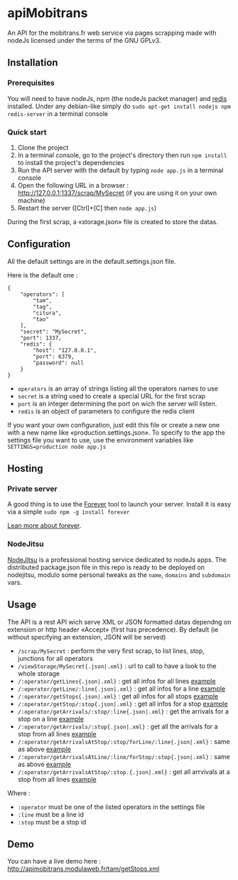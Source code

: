 apiMobitrans
============

An API for the mobitrans.fr web service via pages scrapping made with nodeJs licensed under the terms of the GNU GPLv3.

Installation
------------

### Prerequisites

You will need to have nodeJs, npm (the nodeJs packet manager) and [redis](http://redis.io/) installed.
Under any debian-like simply do `sudo apt-get install nodejs npm redis-server` in a terminal console

### Quick start

1. Clone the project
2. In a terminal console, go to the project's directory then run `npm install` to install the project's dependencies
3. Run the API server with the default  by typing `node app.js` in a terminal console
4. Open the following URL in a browser : http://127.0.0.1:1337/scrap/MySecret (if you are using it on your own machine)
5. Restart the server ([Ctrl]+[C] then `node app.js`)

During the first scrap, a «storage.json» file is created to store the datas.

Configuration
-------------

All the default settings are in the default.settings.json file.

Here is the default one : 

	{
		"operators": [
			"tam",
			"tag",
			"citura",
			"tao"
		],
		"secret": "MySecret",
		"port": 1337,
		"redis": {
			"host": "127.0.0.1",
			"port": 6379,
			"password": null
		}
	}

* `operators` is an array of strings listing all the operators names to use
* `secret` is a string used to create a special URL for the first scrap
* `port` is an integer determining the port on wich the server will listen.
* `redis` is an object of parameters to configure the redis client

If you want your own configuration, just edit this file or create a new one with a new name like «production.settings.json».
To specify to the app the settings file you want to use, use the environment variables like `SETTINGS=production node app.js`

Hosting
-------

### Private server

A good thing is to use the [Forever](https://github.com/nodejitsu/forever) tool to launch your server. Install it is easy via a simple `sudo npm -g install forever`

[Lean more about forever](https://github.com/nodejitsu/forever).

### NodeJitsu

[NodeJitsu](https://www.nodejitsu.com/) is a professional hosting service dedicated to nodeJs apps. The distributed package.json file in this repo is ready to be deployed on nodejitsu, modulo some personal tweaks as the `name`, `domains` and `subdomain` vars.


Usage
-----

The API is a rest API wich serve XML or JSON formatted datas dependng on extension or http header «Accept» (first has precedence). By default (ie without specifying an extension, JSON will be served)

* `/scrap/MySecret` : perform the very first scrap, to list lines, stop, junctions for all operators
* `/viewStorage/MySecret{.json|.xml}` : url to call to have a look to the whole storage
* `/:operator/getLines{.json|.xml}` : get all infos for all lines [example](http://apimobitrans.modulaweb.fr/tam/getLines.json)
* `/:operator/getLine/:line{.json|.xml}` : get all infos for a line [example](http://apimobitrans.modulaweb.fr/tam/getLine/line_3.json)
* `/:operator/getStops{.json|.xml}` : get all infos for all stops [example](http://apimobitrans.modulaweb.fr/tam/getStops.json)
* `/:operator/getStop/:stop{.json|.xml}` : get all infos for a stop [example](http://apimobitrans.modulaweb.fr/tam/getStop/stop_albert-1er.json)
* `/:operator/getArrivals/:stop/:line{.json|.xml}` : get the arrivals for a stop on a line [example](http://apimobitrans.modulaweb.fr/tam/getArrivals/stop_albert-1er/line_1.json)
* `/:operator/getArrivals/:stop{.json|.xml}` : get all the arrivals for a stop from all lines [example](http://apimobitrans.modulaweb.fr/tam/getArrivals/stop_albert-1er.json)
* `/:operator/getArrivalsAtStop/:stop/forLine/:line{.json|.xml}` : same as above [example](http://apimobitrans.modulaweb.fr/tam/getArrivalsAtStop/stop_albert-1er/forLine/line_1.json)
* `/:operator/getArrivalsAtLine/:line/forStop/:stop{.json|.xml}` : same as above [example](http://apimobitrans.modulaweb.fr/tam/getArrivalsAtLine/line_1/forStop/stop_albert-1er.json)
* `/:operator/getArrivalsAtStop/:stop.{.json|.xml}` : get all arrvivals at a stop from all lines [example](http://apimobitrans.modulaweb.fr/tam/getArrivalsAtStop/stop_albert-1er.json)

Where : 

* `:operator` must be one of the listed operators in the settings file
* `:line` must be a line id
* `:stop` must be a stop id

Demo
----

You can have a live demo here : http://apimobitrans.modulaweb.fr/tam/getStops.xml
